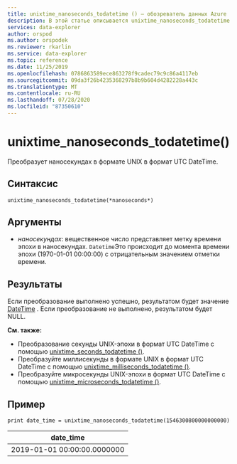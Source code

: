 ```yaml
---
title: unixtime_nanoseconds_todatetime () — обозреватель данных Azure
description: В этой статье описывается unixtime_nanoseconds_todatetime () в Azure обозреватель данных.
services: data-explorer
author: orspod
ms.author: orspodek
ms.reviewer: rkarlin
ms.service: data-explorer
ms.topic: reference
ms.date: 11/25/2019
ms.openlocfilehash: 0786863589ece863278f9cadec79c9c86a4117eb
ms.sourcegitcommit: 09da3f26b4235368297b8b9b604d4282228a443c
ms.translationtype: MT
ms.contentlocale: ru-RU
ms.lasthandoff: 07/28/2020
ms.locfileid: "87350610"
---
```

# <a name="unixtime_nanoseconds_todatetime"></a>unixtime_nanoseconds_todatetime()

Преобразует наносекундах в формате UNIX в формат UTC DateTime.

## <a name="syntax"></a>Синтаксис

`unixtime_nanoseconds_todatetime(*nanoseconds*)`

## <a name="arguments"></a>Аргументы

* *наносекундах*: вещественное число представляет метку времени эпохи в наносекундах. `Datetime`Это происходит до момента времени эпохи (1970-01-01 00:00:00) с отрицательным значением отметки времени.

## <a name="returns"></a>Результаты

Если преобразование выполнено успешно, результатом будет значение [DateTime](./scalar-data-types/datetime.md) . Если преобразование не выполнено, результатом будет NULL.

**См. также:**

* Преобразование секунды UNIX-эпохи в формат UTC DateTime с помощью [unixtime_seconds_todatetime ()](unixtime-seconds-todatetimefunction.md).
* Преобразуйте миллисекунды в формате UNIX в формат UTC DateTime с помощью [unixtime_milliseconds_todatetime ()](unixtime-milliseconds-todatetimefunction.md).
* Преобразуйте микросекунды UNIX-эпохи в формат UTC DateTime с помощью [unixtime_microseconds_todatetime ()](unixtime-microseconds-todatetimefunction.md).

## <a name="example"></a>Пример

<!-- csl: https://help.kusto.windows.net/Samples  -->
```kusto
print date_time = unixtime_nanoseconds_todatetime(1546300800000000000)
```

|date_time|
|---|
|2019-01-01 00:00:00.0000000|
